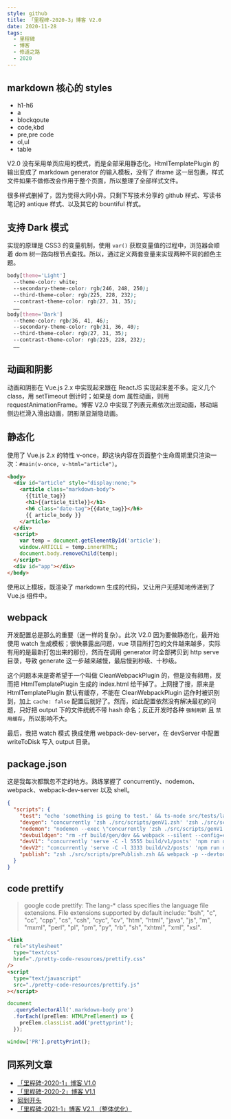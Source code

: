 ```yaml
---
style: github
title: 「里程碑-2020-3」博客 V2.0
date: 2020-11-28
tags:
  - 里程碑
  - 博客
  - 修道之路
  - 2020
---
```


## markdown 核心的 styles

- h1-h6
- a
- blockqoute
- code,kbd
- pre,pre code
- ol,ul
- table

V2.0 没有采用单页应用的模式，而是全部采用静态化。HtmlTemplatePlugin 的输出变成了 markdown generator 的输入模板，没有了 iframe 这一层包裹，样式文件如果不做修改会作用于整个页面，所以整理了全部样式文件。

很多样式删掉了，因为觉得大同小异。只剩下写技术分享的 github 样式、写读书笔记的 antique 样式、以及其它的 bountiful 样式。

## 支持 Dark 模式

实现的原理是 CSS3 的变量机制，使用 `var()` 获取变量值的过程中，浏览器会顺着 dom 树一路向根节点查找。所以，通过定义两套变量来实现两种不同的颜色主题。

```css
body[theme='Light']
  --theme-color: white;
  --secondary-theme-color: rgb(246, 248, 250);
  --third-theme-color: rgb(225, 228, 232);
  --contrast-theme-color: rgb(27, 31, 35);
  ……
body[theme='Dark']
  --theme-color: rgb(36, 41, 46);
  --secondary-theme-color: rgb(31, 36, 40);
  --third-theme-color: rgb(27, 31, 35);
  --contrast-theme-color: rgb(225, 228, 232);
  ……
```

## 动画和阴影

动画和阴影在 Vue.js 2.x 中实现起来跟在 ReactJS 实现起来差不多。定义几个 class，用 setTimeout 倒计时；如果是 dom 属性动画，则用 requestAnimationFrame。博客 V2.0 中实现了列表元素依次出现动画，移动端侧边栏滑入滑出动画，阴影渐显渐隐动画。

## 静态化

使用了 Vue.js 2.x 的特性 v-once，即这块内容在页面整个生命周期里只渲染一次：`#main(v-once, v-html="article")`。

```html
<body>
  <div id="article" style="display:none;">
    <article class="markdown-body">
      {{title_tag}}
      <h1>{{article_title}}</h1>
      <h6 class="date-tag">{{date_tag}}</h6>
      {{ article_body }}
    </article>
  </div>
  <script>
    var temp = document.getElementById('article');
    window.ARTICLE = temp.innerHTML;
    document.body.removeChild(temp);
  </script>
  <div id="app"></div>
</body>
```

使用以上模板，既渲染了 markdown 生成的代码，又让用户无感知地传递到了 Vue.js 组件中。

## webpack

开发配置总是那么的重要（迷一样的复杂）。此次 V2.0 因为要做静态化，最开始使用 watch 生成模板；很快暴露出问题，vue 项目所打包的文件越来越多，实际有用的是最新打包出来的那份，然而在调用 generator 时全部拷贝到 http serve 目录，导致 generate 这一步越来越慢，最后慢到秒级、十秒级。

这个问题本来是寄希望于一个叫做 CleanWebpackPlugin 的，但是没有卵用，反而把 HtmlTemplatePlugin 生成的 index.html 给干掉了。上网搜了搜，原来是 HtmlTemplatePlugin 默认有缓存，不能在 CleanWebpackPlugin 运作时被识别到，加上 `cache: false` 配置后就好了。然而，如此配置依然没有解决最初的问题，只好把 output 下的文件统统不带 hash 命名；反正开发时各种 `强制刷新` 且 `禁用缓存`，所以影响不大。

最后，我把 watch 模式 换成使用 webpack-dev-server，在 devServer 中配置 writeToDisk 写入 output 目录。

## package.json

这是我每次都飘忽不定的地方。熟练掌握了 concurrently、nodemon、webpack、webpack-dev-server 以及 shell。

```json
{
  "scripts": {
    "test": "echo 'something is going to test.' && ts-node src/tests/lang.ts",
    "devgen": "concurrently 'zsh ./src/scripts/genV1.zsh' 'zsh ./src/scripts/genV2.zsh'",
    "nodemon": "nodemon --exec \"concurrently 'zsh ./src/scripts/genV1.zsh' 'zsh ./src/scripts/genV2.zsh'\"",
    "devbuildgen": "rm -rf build/gen/dev && webpack --silent --config=cfg/webpack/gen.dev.js && npm run devgen",
    "devV1": "concurrently 'serve -C -l 5555 build/v1/posts' 'npm run devbuildgen' 'webpack-dev-server --config=cfg/webpack/site.v1.dev.js'",
    "devV2": "concurrently 'serve -C -l 3333 build/v2/posts' 'npm run devbuildgen' 'webpack-dev-server --config=cfg/webpack/site.v2.dev.js'",
    "publish": "zsh ./src/scripts/prePublish.zsh && webpack -p --devtool=false --config=cfg/webpack/gen.prod.js && webpack -p --devtool=false --config=cfg/webpack/site.v2.prod.js && concurrently 'webpack -p --devtool=false --config=cfg/webpack/site.v1.prod.js' 'zsh ./src/scripts/pubV1.zsh' 'zsh ./src/scripts/pubV2.zsh'"
  }
}
```

## code prettify

> google code prettify: The lang-\* class specifies the language file extensions.
> File extensions supported by default include:
> "bsh", "c", "cc", "cpp", "cs", "csh", "cyc", "cv", "htm", "html", "java",
> "js", "m", "mxml", "perl", "pl", "pm", "py", "rb", "sh", "xhtml", "xml",
> "xsl".

```html
<link
  rel="stylesheet"
  type="text/css"
  href="./pretty-code-resources/prettify.css"
/>
<script
  type="text/javascript"
  src="./pretty-code-resources/prettify.js"
></script>
```

```js
document
  .querySelectorAll('.markdown-body pre')
  .forEach((preElem: HTMLPreElement) => {
    preElem.classList.add('prettyprint');
  });

window['PR'].prettyPrint();
```

## 同系列文章

- [「里程碑-2020-1」博客 V1.0](post:Milestone<->2020-1)
- [「里程碑-2020-2」博客 V1.1](post:Milestone<->2020-2)
- [回到开头](scroll-to-the-very-top)
- [「里程碑-2021-1」博客 V2.1 （整体优化）](post:Milestone<->2021-1)
